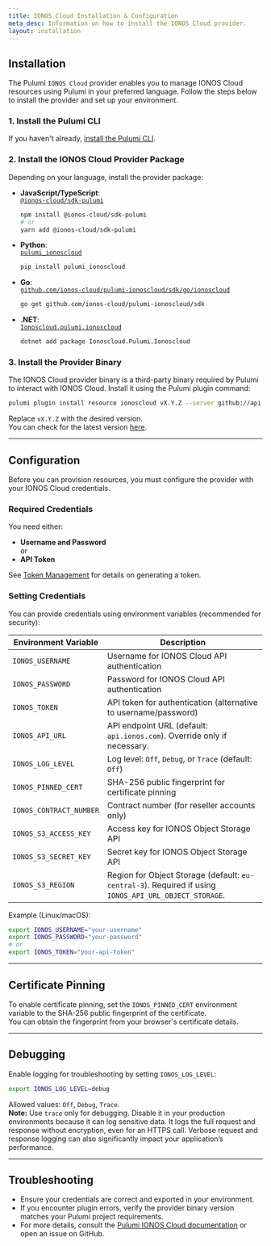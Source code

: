 ```yaml
---
title: IONOS Cloud Installation & Configuration
meta_desc: Information on how to install the IONOS Cloud provider.
layout: installation
---
```


## Installation

The Pulumi `IONOS Cloud` provider enables you to manage IONOS Cloud resources using Pulumi in your preferred language. Follow the steps below to install the provider and set up your environment.

### 1. Install the Pulumi CLI

If you haven't already, [install the Pulumi CLI](https://www.pulumi.com/docs/get-started/install/).

### 2. Install the IONOS Cloud Provider Package

Depending on your language, install the provider package:

- **JavaScript/TypeScript**:  
  [`@ionos-cloud/sdk-pulumi`](https://www.npmjs.com/package/@ionos-cloud/sdk-pulumi)
  ```bash
  npm install @ionos-cloud/sdk-pulumi
  # or
  yarn add @ionos-cloud/sdk-pulumi
  ```

- **Python**:  
  [`pulumi_ionoscloud`](https://pypi.org/project/pulumi-ionoscloud)
  ```bash
  pip install pulumi_ionoscloud
  ```

- **Go**:  
  [`github.com/ionos-cloud/pulumi-ionoscloud/sdk/go/ionoscloud`](https://pkg.go.dev/github.com/ionos-cloud/pulumi-ionoscloud/sdk)
  ```bash
  go get github.com/ionos-cloud/pulumi-ionoscloud/sdk
  ```

- **.NET**:  
  [`Ionoscloud.pulumi.ionoscloud`](https://www.nuget.org/packages/Ionoscloud.pulumi.ionoscloud/)
  ```bash
  dotnet add package Ionoscloud.Pulumi.Ionoscloud
  ```

### 3. Install the Provider Binary

The IONOS Cloud provider binary is a third-party binary required by Pulumi to interact with IONOS Cloud. Install it using the Pulumi plugin command:

```bash
pulumi plugin install resource ionoscloud vX.Y.Z --server github://api.github.com/ionos-cloud/pulumi-ionoscloud
```

Replace `vX.Y.Z` with the desired version.  
You can check for the latest version [here](https://github.com/ionos-cloud/pulumi-ionoscloud/releases).

---

## Configuration

Before you can provision resources, you must configure the provider with your IONOS Cloud credentials.

### Required Credentials

You need either:

- **Username and Password**  
  or  
- **API Token**

See [Token Management](https://docs.ionos.com/cloud/set-up-ionos-cloud/management/token-management) for details on generating a token.

### Setting Credentials

You can provide credentials using environment variables (recommended for security):

| Environment Variable    | Description                                                                                                                                                              |
|-------------------------|--------------------------------------------------------------------------------------------------------------------------------------------------------------------------|
| `IONOS_USERNAME`        | Username for IONOS Cloud API authentication                                                                                                                              |
| `IONOS_PASSWORD`        | Password for IONOS Cloud API authentication                                                                                                                              |
| `IONOS_TOKEN`           | API token for authentication (alternative to username/password)                                                                    |
| `IONOS_API_URL`         | API endpoint URL (default: `api.ionos.com`). Override only if necessary.                                                          |
| `IONOS_LOG_LEVEL`       | Log level: `Off`, `Debug`, or `Trace` (default: `Off`)                                                                           |
| `IONOS_PINNED_CERT`     | SHA-256 public fingerprint for certificate pinning                                                                                |
| `IONOS_CONTRACT_NUMBER` | Contract number (for reseller accounts only)                                                                                      |
| `IONOS_S3_ACCESS_KEY`   | Access key for IONOS Object Storage API                                                                                           |
| `IONOS_S3_SECRET_KEY`   | Secret key for IONOS Object Storage API                                                                                           |
| `IONOS_S3_REGION`       | Region for Object Storage (default: `eu-central-3`). Required if using `IONOS_API_URL_OBJECT_STORAGE`.                            |

Example (Linux/macOS):
```bash
export IONOS_USERNAME="your-username"
export IONOS_PASSWORD="your-password"
# or
export IONOS_TOKEN="your-api-token"
```

---

## Certificate Pinning

To enable certificate pinning, set the `IONOS_PINNED_CERT` environment variable to the SHA-256 public fingerprint of the certificate.  
You can obtain the fingerprint from your browser's certificate details.

---

## Debugging

Enable logging for troubleshooting by setting `IONOS_LOG_LEVEL`:

```bash
export IONOS_LOG_LEVEL=debug
```

Allowed values: `Off`, `Debug`, `Trace`.  
**Note:** Use `trace` only for debugging. Disable it in your production environments because it can log sensitive data. It logs the full request and response without encryption, even for an HTTPS call. Verbose request and response logging can also significantly impact your application’s performance.

---

## Troubleshooting

- Ensure your credentials are correct and exported in your environment.
- If you encounter plugin errors, verify the provider binary version matches your Pulumi project requirements.
- For more details, consult the [Pulumi IONOS Cloud documentation](https://github.com/ionos-cloud/pulumi-ionoscloud) or open an issue on GitHub.

